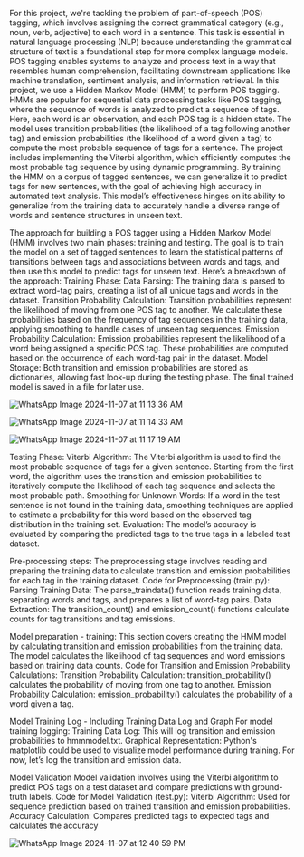 For this project, we're tackling the problem of part-of-speech (POS) tagging, which involves assigning the correct grammatical category (e.g., noun, verb, adjective) to each word in a sentence. This task is essential in natural language processing (NLP) because understanding the grammatical structure of text is a foundational step for more complex language models. POS tagging enables systems to analyze and process text in a way that resembles human comprehension, facilitating downstream applications like machine translation, sentiment analysis, and information retrieval.
In this project, we use a Hidden Markov Model (HMM) to perform POS tagging. HMMs are popular for sequential data processing tasks like POS tagging, where the sequence of words is analyzed to predict a sequence of tags. Here, each word is an observation, and each POS tag is a hidden state. The model uses transition probabilities (the likelihood of a tag following another tag) and emission probabilities (the likelihood of a word given a tag) to compute the most probable sequence of tags for a sentence.
The project includes implementing the Viterbi algorithm, which efficiently computes the most probable tag sequence by using dynamic programming. By training the HMM on a corpus of tagged sentences, we can generalize it to predict tags for new sentences, with the goal of achieving high accuracy in automated text analysis. This model’s effectiveness hinges on its ability to generalize from the training data to accurately handle a diverse range of words and sentence structures in unseen text.


The approach for building a POS tagger using a Hidden Markov Model (HMM) involves two main phases: training and testing. The goal is to train the model on a set of tagged sentences to learn the statistical patterns of transitions between tags and associations between words and tags, and then use this model to predict tags for unseen text. Here’s a breakdown of the approach:
Training Phase:
Data Parsing: The training data is parsed to extract word-tag pairs, creating a list of all unique tags and words in the dataset.
Transition Probability Calculation: Transition probabilities represent the likelihood of moving from one POS tag to another. We calculate these probabilities based on the frequency of tag sequences in the training data, applying smoothing to handle cases of unseen tag sequences.
Emission Probability Calculation: Emission probabilities represent the likelihood of a word being assigned a specific POS tag. These probabilities are computed based on the occurrence of each word-tag pair in the dataset.
Model Storage: Both transition and emission probabilities are stored as dictionaries, allowing fast look-up during the testing phase. The final trained model is saved in a file for later use.



![WhatsApp Image 2024-11-07 at 11 13 36 AM](https://github.com/user-attachments/assets/a9450263-1909-4b30-8b04-919998955c0a)

![WhatsApp Image 2024-11-07 at 11 14 33 AM](https://github.com/user-attachments/assets/c02ffc94-b628-46b2-b693-e31563085021)


![WhatsApp Image 2024-11-07 at 11 17 19 AM](https://github.com/user-attachments/assets/d3c42e56-b1d5-4e39-9042-026c006d5ccc)

Testing Phase:
Viterbi Algorithm: The Viterbi algorithm is used to find the most probable sequence of tags for a given sentence. Starting from the first word, the algorithm uses the transition and emission probabilities to iteratively compute the likelihood of each tag sequence and selects the most probable path.
Smoothing for Unknown Words: If a word in the test sentence is not found in the training data, smoothing techniques are applied to estimate a probability for this word based on the observed tag distribution in the training set.
Evaluation: The model’s accuracy is evaluated by comparing the predicted tags to the true tags in a labeled test dataset.


Pre-processing steps:
The preprocessing stage involves reading and preparing the training data to calculate transition and emission probabilities for each tag in the training dataset.
Code for Preprocessing (train.py):
Parsing Training Data: The parse_traindata() function reads training data, separating words and tags, and prepares a list of word-tag pairs.
Data Extraction: The transition_count() and emission_count() functions calculate counts for tag transitions and tag emissions.

Model preparation - training:
This section covers creating the HMM model by calculating transition and emission probabilities from the training data. The model calculates the likelihood of tag sequences and word emissions based on training data counts.
Code for Transition and Emission Probability Calculations:
Transition Probability Calculation: transition_probability() calculates the probability of moving from one tag to another.
Emission Probability Calculation: emission_probability() calculates the probability of a word given a tag.


Model Training Log - Including Training Data Log and Graph
For model training logging:
Training Data Log: This will log transition and emission probabilities to hmmmodel.txt.
Graphical Representation: Python's matplotlib could be used to visualize model performance during training. For now, let’s log the transition and emission data.


Model Validation
Model validation involves using the Viterbi algorithm to predict POS tags on a test dataset and compare predictions with ground-truth labels.
Code for Model Validation (test.py):
Viterbi Algorithm: Used for sequence prediction based on trained transition and emission probabilities.
Accuracy Calculation: Compares predicted tags to expected tags and calculates the accuracy


![WhatsApp Image 2024-11-07 at 12 40 59 PM](https://github.com/user-attachments/assets/12e85e32-86dd-4adf-9015-a70f518c2c24)



